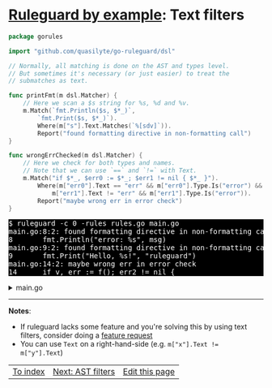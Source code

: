 # [Ruleguard by example](https://go-ruleguard.github.io/by-example/): Text filters

```go
package gorules

import "github.com/quasilyte/go-ruleguard/dsl"

// Normally, all matching is done on the AST and types level.
// But sometimes it's necessary (or just easier) to treat the
// submatches as text.

func printFmt(m dsl.Matcher) {
	// Here we scan a $s string for %s, %d and %v.
	m.Match(`fmt.Println($s, $*_)`,
		`fmt.Print($s, $*_)`).
		Where(m["s"].Text.Matches(`%[sdv]`)).
		Report("found formatting directive in non-formatting call")
}

func wrongErrChecked(m dsl.Matcher) {
	// Here we check for both types and names.
	// Note that we can use `==` and `!=` with Text.
	m.Match("if $*_, $err0 := $*_; $err1 != nil { $*_ }").
		Where(m["err0"].Text == "err" && m["err0"].Type.Is("error") &&
			m["err1"].Text != "err" && m["err1"].Type.Is("error")).
		Report("maybe wrong err in error check")
}
```

<pre style="color: white; background-color: black">
$ ruleguard -c 0 -rules rules.go main.go
main.go:8:2: found formatting directive in non-formatting call
8		fmt.Println("error: %s", msg)
main.go:9:2: found formatting directive in non-formatting call
9		fmt.Print("Hello, %s!", "ruleguard")
main.go:14:2: maybe wrong err in error check
14		if v, err := f(); err2 != nil {
</pre>

<details><summary>main.go</summary>

```go
package main

import "fmt"

func main() {
	var msg string

	fmt.Println("error: %s", msg)
	fmt.Print("Hello, %s!", "ruleguard")
	fmt.Println("no formatting directives")

	var err2 error

	if v, err := f(); err2 != nil {
		fmt.Println(v, err)
	}
	if v, err2 := f(); err2 != nil {
		fmt.Println(v, err2)
	}
	if v, err := f(); err != nil {
		fmt.Println(v, err)
	}
}

func f() (int, error) { return 0, nil }
```

</details>

<hr>

**Notes**:

* If ruleguard lacks some feature and you're solving this by using text filters, consider doing a [feature request](https://github.com/quasilyte/go-ruleguard/issues/new)
* You can use `Text` on a right-hand-side (e.g. `m["x"].Text != m["y"].Text`)

<table><tr>
<td><a href="index">To index</a></td>
<td><a href="ast-filters">Next: AST filters</a></td>
<td><a href="https://github.com/go-ruleguard/go-ruleguard.github.io/edit/master/by-example/text-filters.md">Edit this page</a></td>
</tr></table>
